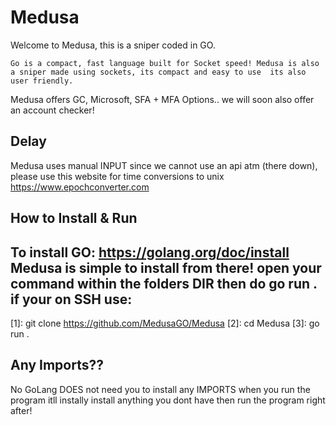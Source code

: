 # Medusa

Welcome to Medusa, this is a sniper coded in GO. 

`
Go is a compact, fast language built for Socket speed! Medusa is also a sniper made using sockets, its compact and easy to use 
its also user friendly.
`

Medusa offers GC, Microsoft, SFA + MFA Options.. we will soon also offer an account checker!

Delay
-
Medusa uses manual INPUT since we cannot use an api atm (there down), please use this website for time conversions to unix
https://www.epochconverter.com

How to Install & Run
-
To install GO: https://golang.org/doc/install
Medusa is simple to install from there! open your command within the folders DIR then do go run .
if your on SSH use: 
-
[1]: git clone https://github.com/MedusaGO/Medusa
[2]: cd Medusa
[3]: go run .

Any Imports??
-
No GoLang DOES not need you to install any IMPORTS when you run the program itll 
instally install anything you dont have then run the program right after!
